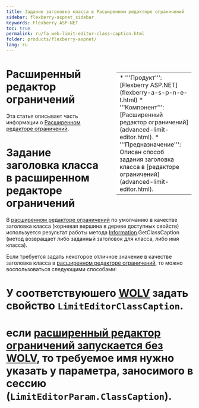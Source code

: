 ```yaml
---
title: Задание заголовка класса в Расширенном редакторе ограничений
sidebar: flexberry-aspnet_sidebar
keywords: Flexberry ASP-NET
toc: true
permalink: ru/fa_web-limit-editor-class-caption.html
folder: products/flexberry-aspnet/
lang: ru
---
```


<div style="margin:5px; padding-left:28px; float:right; width:40%; outline:1px solid white;">
<br>
<table border="0" width="100%" bgcolor="#6495ED">
<tbody><tr><td bgcolor="#FFFFFF">
* '''Продукт''': [Flexberry ASP.NET](flexberry-a-s-p-n-e-t.html)
* '''Компонент''': [Расширенный редактор ограничений](advanced-limit-editor.html).
* '''Предназначение''': Описан способ задания заголовка класса в [редакторе ограничений](advanced-limit-editor.html).
</td>
</tr></tbody></table></a>
</div>



# Расширенный редактор ограничений
Эта статья описывает часть информации о [Расширенном редакторе ограничений](advanced-limit-editor.html).

# Задание заголовка класса в расширенном редакторе ограничений
В [расширенном редакторе ограничений](advanced-limit-editor.html) по умолчанию в качестве заголовка класса (корневая вершина в дереве доступных свойств) используется результат работы метода [Information](fo_information-class-as-metadata-supervisor.html).GetClassCaption (метод возвращает либо заданный заголовок для класса, либо имя класса).

Если требуется задать некоторое отличное значение в качестве заголовка класса в [расширенном редакторе ограничений](advanced-limit-editor.html), то можно воспользоваться следующими способами:
# У соответствуюшего [WOLV](web-object-list-view.html) задать свойство `LimitEditorClassCaption`.
# если [расширенный редактор ограничений запускается без WOLV](limit-editor-without-w-o-l-v.html), то требуемое имя нужно указать у параметра, заносимого в сессию (`LimitEditorParam.ClassCaption`).

